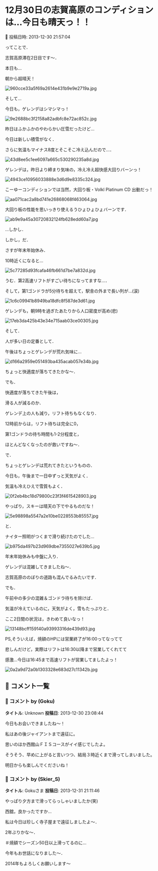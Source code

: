 # 12月30日の志賀高原のコンディションは…今日も晴天っ！！

📅 投稿日時: 2013-12-30 21:57:04

ってことで．


志賀高原滞在2日目です～．





本日も…


朝から超晴天！




![960cce33a5f69a2614e431b9e9e2719a.jpg](images/960cce33a5f69a2614e431b9e9e2719a.jpg)







そして…


今日も，ゲレンデはシマシマっ！




![9e2688bc3f2158a82adbfc8e72ac852c.jpg](images/9e2688bc3f2158a82adbfc8e72ac852c.jpg)







昨日はふかふかのやわらかい圧雪だったけど…


今日は新しい積雪がなく．


さらに気温もマイナス8度とそこそこ冷え込んだので…．




![43d8ee5c1ee6097a665c530290235a8d.jpg](images/43d8ee5c1ee6097a665c530290235a8d.jpg)




ゲレンデは，昨日より締まり気味の，冷え冷え超快感大回りバーンっ！




![4943ce10956033888e3d6d9e8335c324.jpg](images/4943ce10956033888e3d6d9e8335c324.jpg)







こーゆーコンディションでは当然，大回り板・Volkl Platinum CD 出動だっ！




![aa071cac2a8bd741e26868068f463064.jpg](images/aa071cac2a8bd741e26868068f463064.jpg)




大回り板の性能を思いっきり使えるうひょひょひょバーンです．




![ab9e9a45a30720832124fb628edd60a7.jpg](images/ab9e9a45a30720832124fb628edd60a7.jpg)







…しかし．


しかし，だ．





さすが年末年始休み．


10時近くになると…




![5c77285d93fcafa46fb661d7be7a832d.jpg](images/5c77285d93fcafa46fb661d7be7a832d.jpg)




うむ．第2高速リフトがすごい待ちになってますな…．





そして，第1ゴンドラが5分待ちを超えて，駅舎の外まで長い列が…(涙)




![1c6c09941b8949ba18dfc8f587de3d61.jpg](images/1c6c09941b8949ba18dfc8f587de3d61.jpg)







ゲレンデも，朝9時を過ぎたあたりから人口密度が高め(悲)




![17eb3da425b43e34e715aab03ce00305.jpg](images/17eb3da425b43e34e715aab03ce00305.jpg)







そして．


人が多い日の定番として．


午後はちょっとゲレンデが荒れ気味に…




![d166a2959e051493ba435acab057e34b.jpg](images/d166a2959e051493ba435acab057e34b.jpg)




ちょっと快適度が落ちてきたかな～．





でも．


快適度が落ちてきた午後は，


滑る人が減るのか．


ゲレンデ上の人も減り，リフト待ちもなくなり．


12時前からは，リフト待ちは完全に0，


第1ゴンドラの待ち時間も1-2分程度と，


ほとんどなくなったのが救いですね～．





で．


ちょっとゲレンデは荒れてきたというものの．


今日も，午後まで一日中ずっと天気がよく．


気温も冷えひえで雪質もよく．




![0f2eb4bc18d79800c23f3f4615428903.jpg](images/0f2eb4bc18d79800c23f3f4615428903.jpg)







やっぱり，スキーは晴天の下でやるものだな！




![5e98898a5547a2e10be0228553b85557.jpg](images/5e98898a5547a2e10be0228553b85557.jpg)




と．





ナイター照明がつくまで滑り続けたのでした…




![b975da497b23d969dbe7355027e639b5.jpg](images/b975da497b23d969dbe7355027e639b5.jpg)







年末年始休みも中盤に入り．


ゲレンデは混雑してきましたね～．


志賀高原ののぼりの道路も混んでるみたいです．





でも．


午前中の多少の混雑＆ゴンドラ待ちを除けば．


気温が冷えているのに，天気がよく，雪もたっぷりと．


ここ2日間の状況は，きわめて良いなっ！




![13148bcff159140a93993316de439d93.jpg](images/13148bcff159140a93993316de439d93.jpg)







PS,そういえば，焼額のHPには営業終了が16:00ってなってて


悲しんだけど，実際はリフトは16:30以降まで営業してくれてて


感激…今日は16:45まで高速リフトが営業してましたよっ！




![0a2a9d72a0b1303328e683d27c11342b.jpg](images/0a2a9d72a0b1303328e683d27c11342b.jpg)

## 💬 コメント一覧

### 💬 コメント by (Goku)
**タイトル**: Unknown
**投稿日**: 2013-12-30 23:08:44

今日もお会いできましたね～！



私はあの後ジャイアントまで遠征に。



思いのほか西館山ＦＩＳコースがイイ感じでしたよ。



そうそう、早めに上がると言いつつ、結局３時近くまで滑ってしまいました。



明日からも楽しんでくださいね！

### 💬 コメント by (Skier_S)
**タイトル**: Gokuさま
**投稿日**: 2013-12-31 21:11:46

やっぱり夕方まで滑ってらっしゃいましたか(笑)



西舘，良かったですか…

私は今日は珍しく寺子屋まで遠征しましたよ～．

2年ぶりかな～．

＃焼額でシーズン50日以上滑ってるのに…



今年もお世話になりました～．

2014年もよろしくお願いします～

